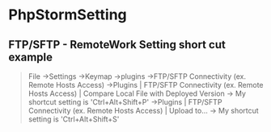 # PhpStormSetting


## FTP/SFTP - RemoteWork Setting short cut example
>  	File
	->Settings
	->Keymap
	->plugins
	->FTP/SFTP Connectivity (ex. Remote Hosts Access)
		->Plugins | FTP/SFTP Connectivity (ex. Remote Hosts Access) | Compare Local File with Deployed Version
			-> My shortcut setting is 'Ctrl+Alt+Shift+P'
		->Plugins | FTP/SFTP Connectivity (ex. Remote Hosts Access) | Upload to...
			-> My shortcut setting is 'Ctrl+Alt+Shift+S'
